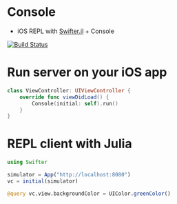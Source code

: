 Console
=======

  * iOS REPL with [Swifter.jl](https://github.com/wookay/Swifter.jl) + Console

  [![Build Status](https://api.travis-ci.org/wookay/Console.svg?branch=master)](https://travis-ci.org/wookay/Console)


# Run server on your iOS app
```swift
class ViewController: UIViewController {
    override func viewDidLoad() {
        Console(initial: self).run()
    }
}
```


# REPL client with Julia
```julia
using Swifter

simulator = App("http://localhost:8080")
vc = initial(simulator)

@query vc.view.backgroundColor = UIColor.greenColor()
```
